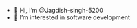 - 👋 Hi, I’m @Jagdish-singh-5200
- 👀 I’m interested in software development


<!---
Jagdish-singh-5200/Jagdish-singh-5200 is a ✨ special ✨ repository because its `README.md` (this file) appears on your GitHub profile.
You can click the Preview link to take a look at your changes.
--->

